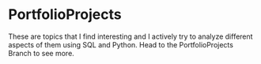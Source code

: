 # PortfolioProjects
These are topics that I find interesting and I actively try to analyze different aspects of them using SQL and Python.
Head to the PortfolioProjects Branch to see more.


